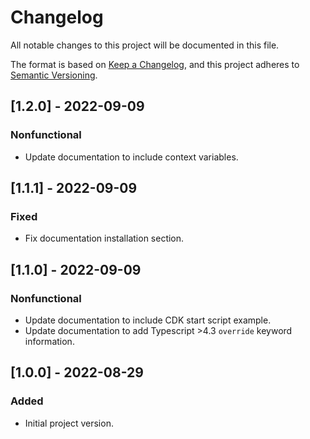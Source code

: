 # Changelog

All notable changes to this project will be documented in this file.

The format is based on [Keep a Changelog](https://keepachangelog.com/en/1.0.0/),
and this project adheres to [Semantic Versioning](https://semver.org/spec/v2.0.0.html).

## [1.2.0] - 2022-09-09

### Nonfunctional

- Update documentation to include context variables.

## [1.1.1] - 2022-09-09

### Fixed

- Fix documentation installation section.


## [1.1.0] - 2022-09-09

### Nonfunctional

- Update documentation to include CDK start script example.
- Update documentation to add Typescript >4.3 `override` keyword information.

## [1.0.0] - 2022-08-29

### Added

- Initial project version.
